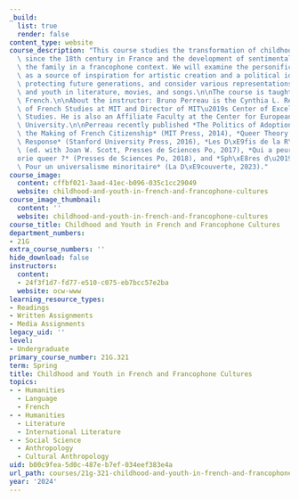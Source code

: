 ```yaml
---
_build:
  list: true
  render: false
content_type: website
course_description: "This course studies the transformation of childhood and youth\
  \ since the 18th century in France and the development of sentimentality within\
  \ the family in a francophone context. We will examine the personification of children\
  \ as a source of inspiration for artistic creation and a political ideal aimed at\
  \ protecting future generations, and consider various representations of childhood\
  \ and youth in literature, movies, and songs.\n\nThe course is taught entirely in\
  \ French.\n\nAbout the instructor: Bruno Perreau is the Cynthia L. Reed Professor\
  \ of French Studies at MIT and Director of MIT\u2019s Center of Excellence in French\
  \ Studies. He is also an Affiliate Faculty at the Center for European Studies, Harvard\
  \ University.\n\nPerreau recently published *The Politics of Adoption: Gender and\
  \ the Making of French Citizenship* (MIT Press, 2014), *Queer Theory: The French\
  \ Response* (Stanford University Press, 2016), *Les D\xE9fis de la R\xE9publique*\
  \ (ed. with Joan W. Scott, Presses de Sciences Po, 2017), *Qui a peur de la th\xE9\
  orie queer ?* (Presses de Sciences Po, 2018), and *Sph\xE8res d\u2019injustice.\
  \ Pour un universalisme minoritaire* (La D\xE9couverte, 2023)."
course_image:
  content: cffbf021-3aad-41ec-b096-035c1cc29049
  website: childhood-and-youth-in-french-and-francophone-cultures
course_image_thumbnail:
  content: ''
  website: childhood-and-youth-in-french-and-francophone-cultures
course_title: Childhood and Youth in French and Francophone Cultures
department_numbers:
- 21G
extra_course_numbers: ''
hide_download: false
instructors:
  content:
  - 24f3f1d7-fd77-e510-c075-eb7bcc57e2ba
  website: ocw-www
learning_resource_types:
- Readings
- Written Assignments
- Media Assignments
legacy_uid: ''
level:
- Undergraduate
primary_course_number: 21G.321
term: Spring
title: Childhood and Youth in French and Francophone Cultures
topics:
- - Humanities
  - Language
  - French
- - Humanities
  - Literature
  - International Literature
- - Social Science
  - Anthropology
  - Cultural Anthropology
uid: b00c9fea-5d0c-487e-b7ef-034eef383e4a
url_path: courses/21g-321-childhood-and-youth-in-french-and-francophone-cultures-spring-2024
year: '2024'
---
```

